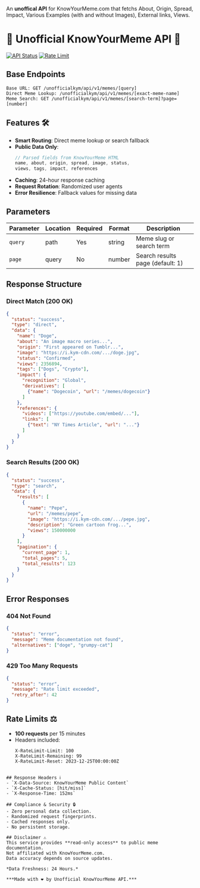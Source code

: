 An **unoffical API** for KnowYourMeme.com that fetchs About, Origin, Spread, Impact, Various Examples (with and without Images), External links, Views.
# 
# 🐸 Unofficial KnowYourMeme API 🐸
[![API Status](https://img.shields.io/endpoint?url=https%3A%2F%2Fyour-api-url%2Fstatus&style=flat-square)](https://your-api-url)
[![Rate Limit](https://img.shields.io/badge/100%2F15min-Healthy-green?style=flat-square)]()

## Base Endpoints
```
Base URL: GET /unofficialkym/api/v1/memes/[query]
Direct Meme Lookup: /unofficialkym/api/v1/memes/[exact-meme-name]
Meme Search: GET /unofficialkym/api/v1/memes/[search-term]?page=[number]
```

## Features 🛠️
- **Smart Routing**: Direct meme lookup or search fallback
- **Public Data Only**:
  ```javascript
  // Parsed fields from KnowYourMeme HTML
  name, about, origin, spread, image, status, 
  views, tags, impact, references
  ```
- **Caching**: 24-hour response caching
- **Request Rotation**: Randomized user agents
- **Error Resilience**: Fallback values for missing data

## Parameters
| Parameter | Location | Required | Format | Description |
|-----------|----------|----------|--------|-------------|
| `query`   | path     | Yes      | string | Meme slug or search term |
| `page`    | query    | No       | number | Search results page (default: 1) |

## Response Structure

### Direct Match (200 OK)
```json
{
  "status": "success",
  "type": "direct",
  "data": {
    "name": "Doge",
    "about": "An image macro series...",
    "origin": "First appeared on Tumblr...",
    "image": "https://i.kym-cdn.com/.../doge.jpg",
    "status": "Confirmed",
    "views": 2356894,
    "tags": ["Dogs", "Crypto"],
    "impact": {
      "recognition": "Global",
      "derivatives": [
        {"name": "Dogecoin", "url": "/memes/dogecoin"}
      ]
    },
    "references": {
      "videos": ["https://youtube.com/embed/..."],
      "links": [
        {"text": "NY Times Article", "url": "..."}
      ]
    }
  }
}
```

### Search Results (200 OK)
```json
{
  "status": "success",
  "type": "search",
  "data": {
    "results": [
      {
        "name": "Pepe",
        "url": "/memes/pepe",
        "image": "https://i.kym-cdn.com/.../pepe.jpg",
        "description": "Green cartoon frog...",
        "views": 150000000
      }
    ],
    "pagination": {
      "current_page": 1,
      "total_pages": 5,
      "total_results": 123
    }
  }
}
```

## Error Responses

### 404 Not Found
```json
{
  "status": "error",
  "message": "Meme documentation not found",
  "alternatives": ["doge", "grumpy-cat"]
}
```

### 429 Too Many Requests
```json
{
  "status": "error",
  "message": "Rate limit exceeded",
  "retry_after": 42
}
```

## Rate Limits ⚖️
- **100 requests** per 15 minutes
- Headers included:
  ```http
  X-RateLimit-Limit: 100
  X-RateLimit-Remaining: 99
  X-RateLimit-Reset: 2023-12-25T00:00:00Z
 ```

## Response Headers ℹ️
- `X-Data-Source: KnowYourMeme Public Content`
- `X-Cache-Status: [hit/miss]`
- `X-Response-Time: 152ms`

## Compliance & Security 🔒
- Zero personal data collection. 
- Randomized request fingerprints.
- Cached responses only. 
- No persistent storage. 

## Disclaimer ⚠️
This service provides **read-only access** to public meme documentation.  
Not affiliated with KnowYourMeme.com.
Data accuracy depends on source updates.  

*Data Freshness: 24 Hours.*

***Made with ❤ by Unofficial KnowYourMeme API.***
